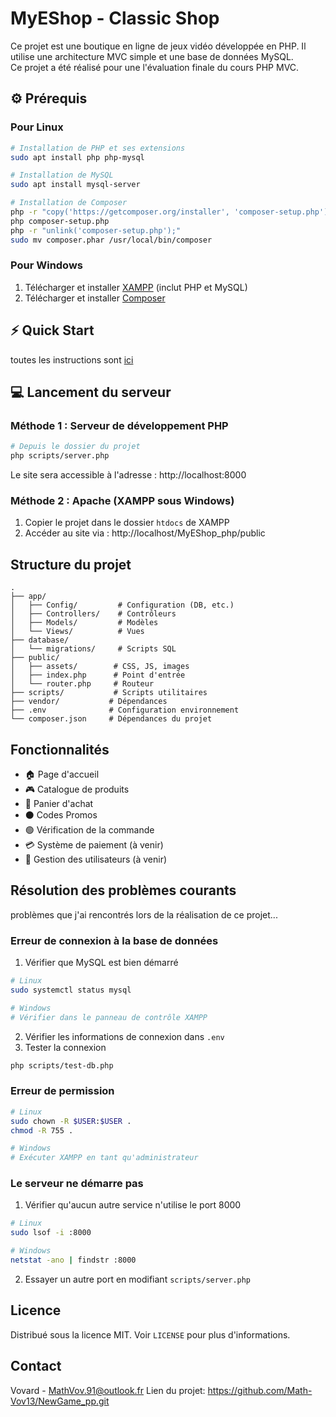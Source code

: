 # MyEShop - Classic Shop

Ce projet est une boutique en ligne de jeux vidéo développée en PHP. Il utilise une architecture MVC simple et une base de données MySQL.</br>
Ce projet a été réalisé pour une l'évaluation finale du cours PHP MVC.

## ⚙ Prérequis

### Pour Linux
```bash
# Installation de PHP et ses extensions
sudo apt install php php-mysql

# Installation de MySQL
sudo apt install mysql-server

# Installation de Composer
php -r "copy('https://getcomposer.org/installer', 'composer-setup.php');"
php composer-setup.php
php -r "unlink('composer-setup.php');"
sudo mv composer.phar /usr/local/bin/composer
```

### Pour Windows
1. Télécharger et installer [XAMPP](https://www.apachefriends.org/download.html) (inclut PHP et MySQL)
2. Télécharger et installer [Composer](https://getcomposer.org/download/)

## ⚡ Quick Start

toutes les instructions sont [ici](INSTRUCTIONS.md)

## 💻 Lancement du serveur

### Méthode 1 : Serveur de développement PHP
```bash
# Depuis le dossier du projet
php scripts/server.php
```
Le site sera accessible à l'adresse : http://localhost:8000

### Méthode 2 : Apache (XAMPP sous Windows)
1. Copier le projet dans le dossier `htdocs` de XAMPP
2. Accéder au site via : http://localhost/MyEShop_php/public

## Structure du projet
```
.
├── app/
│   ├── Config/         # Configuration (DB, etc.)
│   ├── Controllers/    # Contrôleurs
│   ├── Models/         # Modèles
│   └── Views/          # Vues
├── database/
│   └── migrations/     # Scripts SQL
├── public/
│   ├── assets/        # CSS, JS, images
│   ├── index.php      # Point d'entrée
│   └── router.php     # Routeur
├── scripts/           # Scripts utilitaires
├── vendor/           # Dépendances
├── .env              # Configuration environnement
└── composer.json     # Dépendances du projet
```

## Fonctionnalités
- 🏠 Page d'accueil
- 🎮 Catalogue de produits
- 🛒 Panier d'achat
- ⚫ Codes Promos
- 🟢 Vérification de la commande
- 💳 Système de paiement (à venir)
- 👤 Gestion des utilisateurs (à venir)

## Résolution des problèmes courants
problèmes que j'ai rencontrés lors de la réalisation de ce projet...

### Erreur de connexion à la base de données
1. Vérifier que MySQL est bien démarré
```bash
# Linux
sudo systemctl status mysql

# Windows
# Vérifier dans le panneau de contrôle XAMPP
```

2. Vérifier les informations de connexion dans `.env`
3. Tester la connexion
```bash
php scripts/test-db.php
```

### Erreur de permission
```bash
# Linux
sudo chown -R $USER:$USER .
chmod -R 755 .

# Windows
# Exécuter XAMPP en tant qu'administrateur
```

### Le serveur ne démarre pas
1. Vérifier qu'aucun autre service n'utilise le port 8000
```bash
# Linux
sudo lsof -i :8000

# Windows
netstat -ano | findstr :8000
```

2. Essayer un autre port en modifiant `scripts/server.php`


## Licence
Distribué sous la licence MIT. Voir `LICENSE` pour plus d'informations.

## Contact
Vovard - MathVov.91@outlook.fr
Lien du projet: https://github.com/Math-Vov13/NewGame_pp.git
